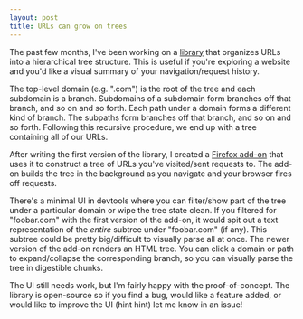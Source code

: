 ```yaml
---
layout: post
title: URLs can grow on trees
---
```


The past few months, I've been working on a [library](/projects/web-tree) that organizes URLs into a hierarchical tree structure. This is useful if you're exploring a website and you'd like a visual summary of your navigation/request history.

The top-level domain (e.g. ".com") is the root of the tree and each subdomain is a branch. Subdomains of a subdomain form branches off that branch, and so on and so forth. Each path under a domain forms a different kind of branch. The subpaths form branches off that branch, and so on and so forth. Following this recursive procedure, we end up with a tree containing all of our URLs.

After writing the first version of the library, I created a [Firefox add-on](https://addons.mozilla.org/en-US/firefox/addon/web-tree/) that uses it to construct a tree of URLs you've visited/sent requests to. The add-on builds the tree in the background as you navigate and your browser fires off requests.

There's a minimal UI in devtools where you can filter/show part of the tree under a particular domain or wipe the tree state clean. If you filtered for "foobar.com" with the first version of the add-on, it would spit out a text representation of the *entire* subtree under "foobar.com" (if any). This subtree could be pretty big/difficult to visually parse all at once. The newer version of the add-on renders an HTML tree. You can click a domain or path to expand/collapse the corresponding branch, so you can visually parse the tree in digestible chunks.

The UI still needs work, but I'm fairly happy with the proof-of-concept. The library is open-source so if you find a bug, would like a feature added, or would like to improve the UI (hint hint) let me know in an issue!
